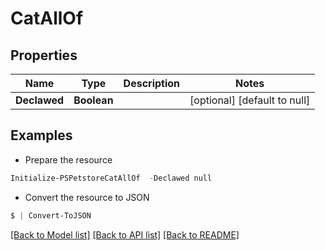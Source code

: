 # CatAllOf
## Properties

Name | Type | Description | Notes
------------ | ------------- | ------------- | -------------
**Declawed** | **Boolean** |  | [optional] [default to null]

## Examples

- Prepare the resource
```powershell
Initialize-PSPetstoreCatAllOf  -Declawed null
```

- Convert the resource to JSON
```powershell
$ | Convert-ToJSON
```

[[Back to Model list]](../README.md#documentation-for-models) [[Back to API list]](../README.md#documentation-for-api-endpoints) [[Back to README]](../README.md)

